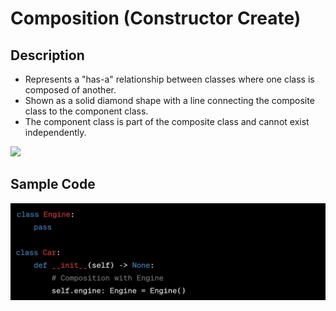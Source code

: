 # Composition (Constructor Create)

## Description

- Represents a "has-a" relationship between classes where one class is composed of another.
- Shown as a solid diamond shape with a line connecting the composite class to the component class.
- The component class is part of the composite class and cannot exist independently.

<img src="image1.png" style="width:4.18048in" />

## Sample Code

![](composition/image2.jpg)
